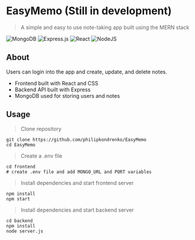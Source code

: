# EasyMemo (Still in development)
>A simple and easy to use note-taking app built using the MERN stack

![MongoDB](https://img.shields.io/badge/MongoDB-%234ea94b.svg?style=for-the-badge&logo=mongodb&logoColor=white)
![Express.js](https://img.shields.io/badge/express.js-%23404d59.svg?style=for-the-badge&logo=express&logoColor=%2361DAFB)
![React](https://img.shields.io/badge/react-%2320232a.svg?style=for-the-badge&logo=react&logoColor=%2361DAFB)
![NodeJS](https://img.shields.io/badge/node.js-6DA55F?style=for-the-badge&logo=node.js&logoColor=white)

## About 
Users can login into the app and create, update, and delete notes.
* Frontend built with React and CSS
* Backend API built with Express
* MongoDB used for storing users and notes

## Usage
>Clone repository
```
git clone https://github.com/philipkondrenko/EasyMemo
cd EasyMemo
```
>Create a .env file
```
cd frontend
# create .env file and add MONGO_URL and PORT variables
```
>Install dependencies and start frontend server
```
npm install
npm start
```
>Install dependencies and start backend server
```
cd backend
npm install
node server.js
```
